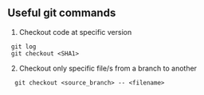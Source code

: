 

## Useful git commands

1. Checkout code at specific version
```
 git log
 git checkout <SHA1>
```

2. Checkout only specific file/s from a branch to another 
```
  git checkout <source_branch> -- <filename>
```
